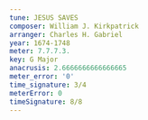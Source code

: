 ```yaml
---
tune: JESUS SAVES
composer: William J. Kirkpatrick
arranger: Charles H. Gabriel
year: 1674-1748
meter: 7.7.7.3.
key: G Major
anacrusis: 2.6666666666666665
meter_error: '0'
time_signature: 3/4
meterError: 0
timeSignature: 8/8
---
```

